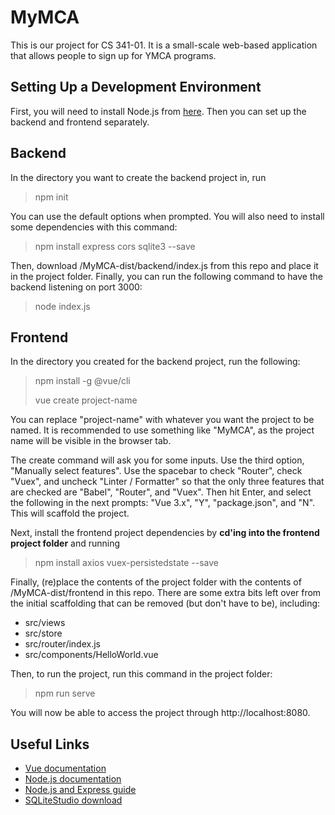 # MyMCA

This is our project for CS 341-01.  It is a small-scale web-based application that allows people to sign up for YMCA programs.

Setting Up a Development Environment
------------------------------------
First, you will need to install Node.js from [here](https://nodejs.org/en/download/).  Then you can set up the backend and frontend separately.

Backend
-------
In the directory you want to create the backend project in, run

> npm init

You can use the default options when prompted.  You will also need to install some dependencies with this command:

> npm install express cors sqlite3 --save

Then, download /MyMCA-dist/backend/index.js from this repo and place it in the project folder.  Finally, you can run the following command to have the backend listening on port 3000:

> node index.js

Frontend
--------
In the directory you created for the backend project, run the following:

> npm install -g @vue/cli
> 
> vue create project-name

You can replace "project-name" with whatever you want the project to be named.  It is recommended to use something like "MyMCA", as the project name will be visible in the browser tab.  

The create command will ask you for some inputs.  Use the third option, "Manually select features".  Use the spacebar to check "Router", check "Vuex", and uncheck "Linter / Formatter" so that the only three features that are checked are "Babel", "Router", and "Vuex".  Then hit Enter, and select the following in the next prompts: "Vue 3.x", "Y", "package.json", and "N".  This will scaffold the project.

Next, install the frontend project dependencies by **cd'ing into the frontend project folder** and running

> npm install axios vuex-persistedstate --save

Finally, (re)place the contents of the project folder with the contents of /MyMCA-dist/frontend in this repo.  There are some extra bits left over from the initial scaffolding that can be removed (but don't have to be), including:

- src/views
- src/store
- src/router/index.js
- src/components/HelloWorld.vue

Then, to run the project, run this command in the project folder:

> npm run serve

You will now be able to access the project through http://localhost:8080.


Useful Links
------------
- [Vue documentation](https://vuejs.org/guide/introduction.html)
- [Node.js documentation](https://nodejs.org/en/docs/)
- [Node.js and Express guide](https://developer.mozilla.org/en-US/docs/Learn/Server-side/Express_Nodejs/Introduction)
- [SQLiteStudio download](https://sqlitestudio.pl)
